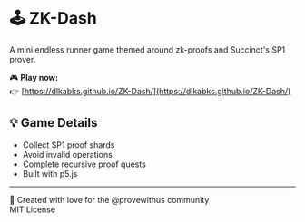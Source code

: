 # 🕹️ ZK-Dash

A mini endless runner game themed around zk-proofs and Succinct's SP1 prover.

🎮 **Play now:**  
👉 [https://dlkabks.github.io/ZK-Dash/](https://dlkabks.github.io/ZK-Dash/)

## 💡 Game Details

- Collect SP1 proof shards  
- Avoid invalid operations  
- Complete recursive proof quests  
- Built with p5.js

---

🧠 Created with love for the @provewithus community  
MIT License
